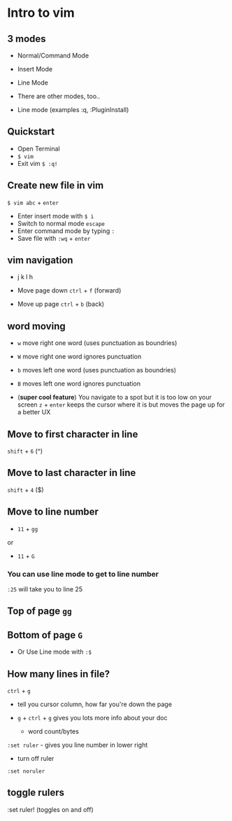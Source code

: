 # Intro to vim
## 3 modes
* Normal/Command Mode
* Insert Mode
* Line Mode
* There are other modes, too..

* Line mode (examples :q, :PluginInstall)

## Quickstart
* Open Terminal
* `$ vim`
* Exit vim `$ :q!`

## Create new file in vim
`$ vim abc` + `enter`

* Enter insert mode with `$ i`
* Switch to normal mode `escape`
* Enter command mode by typing `:`
* Save file with `:wq` + `enter`

## vim navigation
* j k l h

* Move page down `ctrl` + `f` (forward)
* Move up page `ctrl` + `b` (back)

## word moving
* `w` move right one word (uses punctuation as boundries)
* `W` move right one word ignores punctuation
* `b` moves left one word (uses punctuation as boundries)
* `B` moves left one word ignores punctuation

* (**super cool feature**) You navigate to a spot but it is too low on your screen `z` + `enter` keeps the cursor where it is but moves the page up for a better UX

## Move to first character in line
`shift` + `6` (^)

## Move to last character in line
`shift` + `4` ($)

## Move to line number
* `11` + `gg`

or

* `11` + `G`

### You can use line mode to get to line number
`:25` will take you to line 25

## Top of page `gg`
## Bottom of page `G`
* Or Use Line mode with `:$`

## How many lines in file?
`ctrl` + `g`

* tell you cursor column, how far you're down the page

* `g` + `ctrl` + `g` gives you lots more info about your doc
    - word count/bytes

`:set ruler` - gives you line number in lower right

* turn off ruler

`:set noruler`

## toggle rulers
:set ruler! (toggles on and off)
